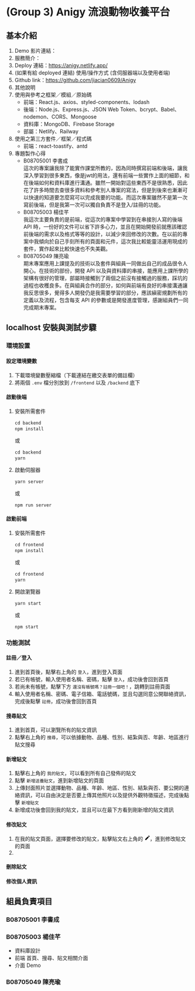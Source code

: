 # (Group 3) Anigy 流浪動物收養平台
## 基本介紹
1. Demo 影片連結：
2. 服務簡介：
3. Deploy 連結：https://anigy.netlify.app/
4. (如果有給 deployed 連結) 使用/操作方式 (含伺服器端以及使用者端)
5. Github link：https://github.com/jiacian0609/Anigy
6. 其他說明
7. 使用與參考之框架／模組／原始碼
	- 前端：React.js、axios、styled-components、lodash
	- 後端：Node.js、Express.js、JSON Web Token、bcrypt、Babel、nodemon、CORS、Mongoose
	- 資料庫：MongoDB、Firebase Storage
	- 部屬：Netlify、Railway
8. 使用之第三方套件／框架／程式碼
	- 前端：react-toastify、antd
9. 專題製作心得
	- B08705001 李書成 \
	這次的專案讓我除了能實作課堂所教的，因為同時撰寫前端和後端，讓我深入學習到很多東西，像是jwt的用法，還有前端一些實作上面的細節，和在後端如何和資料庫進行溝通。雖然一開始對這些東西不是很熟悉，因此花了許多時間去查很多資料和參考別人專案的寫法，但是到後來也漸漸可以快速的知道要怎麼寫可以完成我要的功能。而這次專案雖然不是第一次寫前後端，但是我第一次可以獨自負責不是登入/註冊的功能。
	- B08705003 楊佳芊 \
	我這次主要負責的是前端，從這次的專案中學習到在串接別人寫的後端 API 時，一份好的文件可以省下許多心力，並且在開始開發前就應該確認前後端的需求以及格式等等的設計，以減少來回修改的次數。在以前的專案中我傾向於自己手刻所有的頁面和元件，這次我比較能靈活運用現成的套件，實作起來比較快速也不失美觀。
	- B08705049 陳亮瑜 \
	期末專案應用上課提及的技術以及套件與組員一同做出自己的成品很令人開心。在技術的部份，開發 API 以及與資料庫的串接，能應用上課所學的架構有很好的管理，部屬時接觸到了兩個之前沒有接觸過的服務，踩坑的過程也收穫良多。在與組員合作的部分，如何與前端有良好的串接溝通讓我反思很多，覺得多人開發仍是我需要學習的部分，應該縝密規劃所有的定義以及流程，包含每支 API 的參數或是開發進度管理，感謝組員們一同完成期末專案。

## localhost 安裝與測試步驟
### 環境設置
#### 設定環境變數
1. 下載環境變數壓縮檔（下載連結在繳交表單的備註欄）
2. 將兩個 `.env` 檔分別放到 `/frontend` 以及 `/backend` 底下
#### 啟動後端
1. 安裝所需套件
	```
	cd backend
	npm install
	```
	或
	```
	cd backend
	yarn
	```
2. 啟動伺服器
	```
	yarn server
	```
	或
	```
	npm run server
	```
#### 啟動前端
1. 安裝所需套件
	```
	cd frontend
	npm install
	```
	或
	```
	cd frontend
	yarn
	```
2. 開啟瀏覽器
	```
	yarn start
	```
	或
	```
	npm start
	```
### 功能測試
#### 註冊／登入
1. 進到首頁後，點擊右上角的 `登入`，進到登入頁面
2. 若已有帳號，輸入使用者名稱、密碼，點擊 `登入`，成功後會回到首頁
3. 若尚未有帳號，點擊下方 `還沒有帳號嗎？註冊一個吧！`，跳轉到註冊頁面
4. 輸入使用者名稱、密碼、電子信箱、電話號碼，並且勾選同意公開聯絡資訊，完成後點擊 `註冊`，成功後會回到首頁
#### 搜尋貼文
1. 進到首頁，可以瀏覽所有的貼文資訊
2. 點擊右上角的 `搜尋`，可以依據動物、品種、性別、結紮與否、年齡、地區進行貼文搜尋
#### 新增貼文
1. 點擊右上角的 `我的貼文`，可以看到所有自己發佈的貼文
2. 點擊 `新增送養貼文`，進到新增貼文的頁面
3. 上傳封面照片並選擇動物、品種、年齡、地區、性別、結紮與否、要公開的連絡資訊，可以自由決定是否要上傳其他照片以及提供外觀特徵描述，完成後點擊 `新增貼文`
4. 新增成功後會回到我的貼文，並且可以在最下方看到剛新增的貼文資訊
#### 修改貼文
1. 在我的貼文頁面，選擇要修改的貼文，點擊貼文右上角的 <img src="./frontend/public/icons/edit.png" width="15" />，進到修改貼文的頁面
2. 
#### 刪除貼文
#### 修改個人資訊

## 組員負責項目
### B08705001 李書成
### B08705003 楊佳芊
* 資料庫設計
* 前端 首頁、搜尋、貼文相關介面
* 介面 Demo 
### B08705049 陳亮瑜
